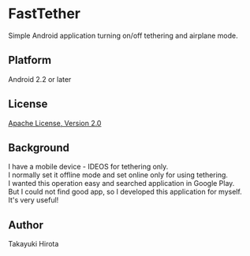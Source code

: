 # FastTether

Simple Android application turning on/off tethering and airplane mode.

## Platform

Android 2.2 or later

## License

[Apache License, Version 2.0](http://www.apache.org/licenses/LICENSE-2.0.html)

## Background

I have a mobile device - IDEOS for tethering only.  
I normally set it offline mode and set online only for using tethering.  
I wanted this operation easy and searched application in Google Play.  
But I could not find good app, so I developed this application for myself.  
It's very useful!  

## Author

Takayuki Hirota


